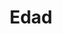 ---
title: "Edad"
description: "Applicacion para calcular la edad con precision de días"
tools: ["Java"]
image: "https://opengraph.githubassets.com/bf2e1e3f4cae56be827a09f6715207a6694818d9cafaf42b5e21961ea08b2d84/elitgamaliel/Edad"
alt: "Edad"
link: "https://github.com/elitgamaliel/Edad"
github: "https://github.com/elitgamaliel/Edad"
---